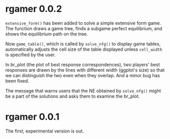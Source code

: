 # rgamer 0.0.2

`extensive_form()` has been added to solve a simple extensive form game. The function draws a game tree, finds a subgame perfect equilibrium, and shows the equilibrium path on the tree.

Now `game_table()`, which is called by `solve_nfg()` to display game tables, automatically adjusts the cell size of the table displayed unless `cell_width` is specified by the user.

In br\_plot (the plot of best response correspondences), two players' best responses are drawn by the lines with different width (ggplot's size) so that we can distinguish the two even when they overlap. And a minor bug has been fixed.

The message that warns users that the NE obtained by `solve_nfg()` might be a part of the solutions and asks them to examine the br\_plot.


# rgamer 0.0.1

The first, experimental version is out.
